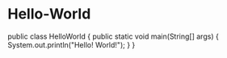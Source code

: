 # Hello-World
public class HelloWorld {
    public static void main(String[] args) {
        System.out.println("Hello! World!");
    }
}
